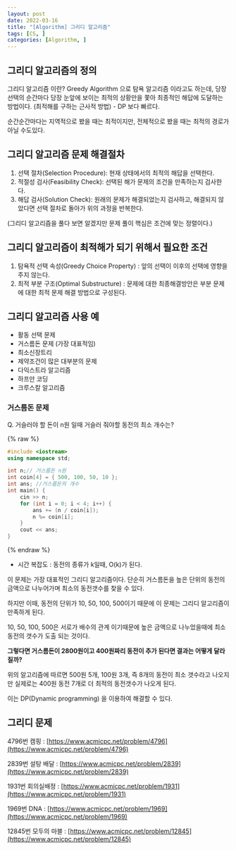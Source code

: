 ```yaml
---
layout: post
date: 2022-03-16
title: "[Algorithm] 그리디 알고리즘"
tags: [CS, ]
categories: [Algorithm, ]
---
```



## 그리디 알고리즘의 정의


그리디 알고리즘 이란? Greedy Algorithm 으로 탐욕 알고리즘 이라고도 하는데, 당장 선택의 순간마다 당장 눈앞에 보이는 최적의 상황만을 쫓아 최종적인 해답에 도달하는 방법이다. (최적해를 구하는 근사적 방법) - DP 보다 빠르다.


순간순간마다는 지역적으로 봤을 때는 최적이지만, 전체적으로 봤을 때는 최적의 경로가 아닐 수도있다.



## 그리디 알고리즘 문제 해결절차

1. 선택 절차(Selection Procedure): 현재 상태에서의 최적의 해답을 선택한다.
2. 적절성 검사(Feasibility Check): 선택된 해가 문제의 조건을 만족하는지 검사한다.
3. 해답 검사(Solution Check): 원래의 문제가 해결되었는지 검사하고, 해결되지 않았다면 선택 절차로 돌아가 위의 과정을 반복한다.

(그리디 알고리즘을 풀다 보면 알겠지만 문제 풀이 핵심은 조건에 맞는 정렬이다.)



## 그리디 알고리즘이 최적해가 되기 위해서 필요한 조건

1. 탐욕적 선택 속성(Greedy Choice Property) : 앞의 선택이 이후의 선택에 영향을 주지 않는다.
2. 최적 부분 구조(Optimal Substructure) : 문제에 대한 최종해결방안은 부분 문제에 대한 최적 문제 해결 방법으로 구성된다.


## 그리디 알고리즘 사용 예

- 활동 선택 문제
- 거스름돈 문제 (가장 대표적임)
- 최소신장트리
- 제약조건이 많은 대부분의 문제
- 다익스트라 알고리즘
- 하프만 코딩
- 크루스칼 알고리즘


### 거스름돈 문제


Q. 거슬러야 할 돈이 n원 일때 거슬러 줘야할 동전의 최소 개수는?



{% raw %}
```c++
#include <iostream>
using namespace std;

int n;// 거스름돈 n원
int coin[4] = { 500, 100, 50, 10 };
int ans; //거스름돈의 개수
int main() {
    cin >> n;
    for (int i = 0; i < 4; i++) {
        ans += (n / coin[i]);
        n %= coin[i];
    }
    cout << ans;
}
```
{% endraw %}


- 시간 복잡도 : 동전의 종류가 k일때, O(k)가 된다.

이 문제는 가장 대표적인 그리디 알고리즘이다. 단순히 거스름돈을 높은 단위의 동전의 금액으로 나누어가며 최소의 동전갯수를 찾을 수 있다.


하지만 이때, 동전의 단위가 10, 50, 100, 500이기 때문에 이 문제는 그리디 알고리즘이 만족하게 된다.


10, 50, 100, 500은 서로가 배수의 관계 이기때문에 높은 금액으로 나누었을때에 최소 동전의 갯수가 도출 되는 것이다.


**그렇다면 거스름돈이 2800원이고 400원짜리 동전이 추가 된다면 결과는 어떻게 달라질까?**


위의 알고리즘에 따르면 500원 5개, 100원 3개, 즉 8개의 동전이 최소 갯수라고 나오지만 실제로는 400원 동전 7개로 더 최적의 동전갯수가 나오게 된다.


이는 DP(Dynamic programming) 을 이용하여 해결할 수 있다.



## 그리디 문제


4796번 캠핑 : [https://www.acmicpc.net/problem/4796](https://www.acmicpc.net/problem/4796)


2839번 설탕 배달 : [https://www.acmicpc.net/problem/2839](https://www.acmicpc.net/problem/2839)


1931번 회의실배정 : [https://www.acmicpc.net/problem/1931](https://www.acmicpc.net/problem/1931)


1969번 DNA : [https://www.acmicpc.net/problem/1969](https://www.acmicpc.net/problem/1969)


12845번 모두의 마블 : [https://www.acmicpc.net/problem/12845](https://www.acmicpc.net/problem/12845)

